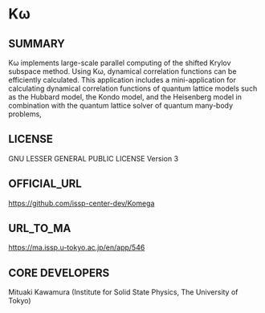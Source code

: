 # Kω 

## SUMMARY 

 Kω implements large-scale parallel computing of the shifted Krylov subspace method. Using Kω, dynamical correlation functions can be efficiently calculated. This application includes a mini-application for calculating dynamical correlation functions of quantum lattice models such as the Hubbard model, the Kondo model, and the Heisenberg model in combination with the quantum lattice solver of quantum many-body problems, 
## LICENSE 

 GNU LESSER GENERAL PUBLIC LICENSE Version 3
## OFFICIAL_URL 

 https://github.com/issp-center-dev/Komega
## URL_TO_MA 

 https://ma.issp.u-tokyo.ac.jp/en/app/546
## CORE DEVELOPERS 

 Mituaki Kawamura (Institute for Solid State Physics, The University of Tokyo)
